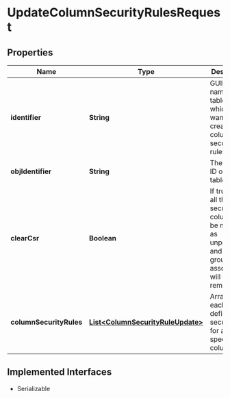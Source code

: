 

# UpdateColumnSecurityRulesRequest


## Properties

| Name | Type | Description | Notes |
|------------ | ------------- | ------------- | -------------|
|**identifier** | **String** | GUID or name of the table for which we want to create column security rules |  [optional] |
|**objIdentifier** | **String** | The object ID of the table |  [optional] |
|**clearCsr** | **Boolean** | If true, then all the secured columns will be marked as unprotected, and all the group associations will be removed |  [optional] |
|**columnSecurityRules** | [**List&lt;ColumnSecurityRuleUpdate&gt;**](ColumnSecurityRuleUpdate.md) | Array where each object defines the security rule for a specific column |  |


## Implemented Interfaces

* Serializable


